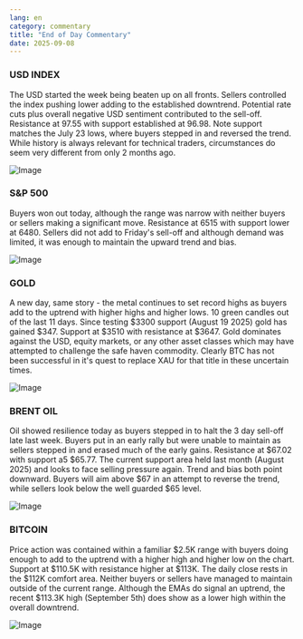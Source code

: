 ```yaml
---
lang: en
category: commentary
title: "End of Day Commentary"
date: 2025-09-08
---
```


### USD INDEX

The USD started the week being beaten up on all fronts. Sellers controlled the index pushing lower adding to the established downtrend. Potential rate cuts plus overall negative USD sentiment contributed to the sell-off. Resistance at 97.55 with support established at 96.98. Note support matches the July 23 lows, where buyers stepped in and reversed the trend. While history is always relevant for technical traders, circumstances do seem very different from only 2 months ago. 

![Image](https://markleighedu.github.io/img/Sep-2025/08-Sep-2025/usdindex.jpg)

### S&P 500

Buyers won out today, although the range was narrow with neither buyers or sellers making a significant move. Resistance at 6515 with support lower at 6480. Sellers did not add to Friday's sell-off and although demand was limited, it was enough to maintain the upward trend and bias. 

![Image](https://markleighedu.github.io/img/Sep-2025/08-Sep-2025/sp500.jpg)

### GOLD

A new day, same story - the metal continues to set record highs as buyers add to the uptrend with higher highs and higher lows. 10 green candles out of the last 11 days. Since testing $3300 support (August 19 2025) gold has gained $347. Support at $3510 with resistance at $3647. Gold dominates against the USD, equity markets, or any other asset classes which may have attempted to challenge the safe haven commodity. Clearly BTC has not been successful in it's quest to replace XAU for that title in these uncertain times. 

![Image](https://markleighedu.github.io/img/Sep-2025/08-Sep-2025/gold.jpg)

### BRENT OIL

Oil showed resilience today as buyers stepped in to halt the 3 day sell-off late last week. Buyers put in an early rally but were unable to maintain as sellers stepped in and erased much of the early gains. Resistance at $67.02 with support a5 $65.77. The current support area held last month (August 2025) and looks to face selling pressure again. Trend and bias both point downward. Buyers will aim above $67 in an attempt to reverse the trend, while sellers look below the well guarded $65 level.

![Image](https://markleighedu.github.io/img/Sep-2025/08-Sep-2025/brentoil.jpg)

### BITCOIN

Price action was contained within a familiar $2.5K range with buyers doing enough to add to the uptrend with a higher high and higher low on the chart. Support at $110.5K with resistance higher at $113K. The daily close rests in the $112K comfort area. Neither buyers or sellers have managed to maintain outside of the current range. Although the EMAs do signal an uptrend, the recent $113.3K high (September 5th) does show as a lower high within the overall downtrend. 

![Image](https://markleighedu.github.io/img/Sep-2025/08-Sep-2025/bitcoin.jpg)

